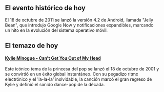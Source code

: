 ## El evento histórico de hoy
El 18 de octubre de 2011 se lanzó la versión 4.2 de Android, llamada "Jelly Bean", que introdujo Google Now y notificaciones expandibles, marcando un hito en la evolución del sistema operativo móvil.

## El temazo de hoy
#### [Kylie Minogue - Can't Get You Out of My Head](https://www.youtube.com/watch?v=c18441Eh_WE)
Este icónico tema de la princesa del pop se lanzó el 18 de octubre de 2001 y se convirtió en un éxito global instantáneo. Con su pegadizo ritmo electrónico y el 'la-la-la' inolvidable, la canción marcó el gran regreso de Kylie y definió el sonido dance-pop de la década.


